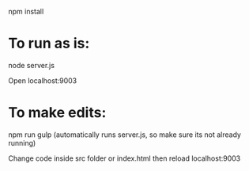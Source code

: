 npm install

# To run as is:

node server.js

Open localhost:9003


# To make edits:

npm run gulp (automatically runs server.js, so make sure its not already running)

Change code inside src folder or index.html then reload localhost:9003

